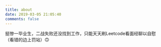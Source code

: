 ```yaml
---
title: about
date: 2019-03-05 21:05:40
comments: false
---
```


挺惨一毕业生，二战失败还没找到工作，只能天天刷Leetcode看面经聊以自慰（看错的边上罚站）:upside_down_face:
